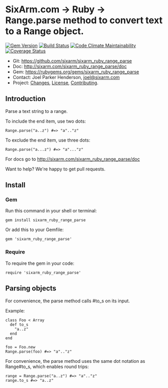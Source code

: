 # SixArm.com → Ruby → <br> Range.parse method to convert text to a Range object.

<!--header-open-->

[![Gem Version](https://badge.fury.io/rb/sixarm_ruby_range_parse.svg)](http://badge.fury.io/rb/sixarm_ruby_range_parse)
[![Build Status](https://travis-ci.org/SixArm/sixarm_ruby_range_parse.png)](https://travis-ci.org/SixArm/sixarm_ruby_range_parse)
[![Code Climate Maintainability](https://api.codeclimate.com/v1/badges/6771c9cc89d819478e12/maintainability)](https://codeclimate.com/github/SixArm/sixarm_ruby_range_parse/maintainability)
[![Coverage Status](https://coveralls.io/repos/SixArm/sixarm_ruby_range_parse/badge.svg?branch=master&service=github)](https://coveralls.io/github/SixArm/sixarm_ruby_range_parse?branch=master)

* Git: <https://github.com/sixarm/sixarm_ruby_range_parse>
* Doc: <http://sixarm.com/sixarm_ruby_range_parse/doc>
* Gem: <https://rubygems.org/gems/sixarm_ruby_range_parse>
* Contact: Joel Parker Henderson, <joel@sixarm.com>
* Project: [Changes](CHANGES.md), [License](LICENSE.md), [Contributing](CONTRIBUTING.md).

<!--header-shut-->

## Introduction

Parse a text string to a range.

To include the end item, use two dots:

    Range.parse("a..z") #=> "a".."z"

To exclude the end item, use three dots:

    Range.parse("a...z") #=> "a"..."z"

For docs go to <http://sixarm.com/sixarm_ruby_range_parse/doc>

Want to help? We're happy to get pull requests.


<!--install-opent-->

## Install

### Gem

Run this command in your shell or terminal:

    gem install sixarm_ruby_range_parse

Or add this to your Gemfile:

    gem 'sixarm_ruby_range_parse'

### Require

To require the gem in your code:

    require 'sixarm_ruby_range_parse'

<!--install-shut-->

## Parsing objects

For convenience, the parse method calls #to_s on its input.

Example:

    class Foo < Array
      def to_s
        "a..z"
      end
    end

    foo = Foo.new
    Range.parse(foo) #=> "a".."z"

For convenience, the parse method uses the same dot notation as Range#to_s, which enables round trips:

    range = Range.parse("a..z") #=> "a".."z"
    range.to_s #=> "a..z"

